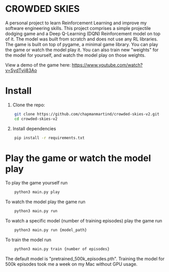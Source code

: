 # CROWDED SKIES

A personal project to learn Reinforcement Learning and improve my software engineering skills.
This project comprises a simple projectile dodging game and a Deep Q-Learning (DQN) Reinforcement model on top of it.
The model was built from scratch and does not use any RL libraries. The game is built on top of pygame, a minimal game library.
You can play the game or watch the model play it. You can also train new "weights" for the model for yourself, and watch the model play on those weights.



View a demo of the game here:
https://www.youtube.com/watch?v=SydTyij83Ao

# Install

1. Clone the repo:
```bash
    git clone https://github.com/chapmanmartind/crowded-skies-v2.git
    cd crowded-skies-v2
```

2. Install dependencies
```bash
    pip install -r requirements.txt
```

# Play the game or watch the model play

To play the game yourself run
```bash 
    python3 main.py play
```

To watch the model play the game run
```bash
    python3 main.py run
```

To watch a specific model (number of training episodes) play the game run
```bash
    python3 main.py run {model_path}
```

To train the model run
```bash
    python3 main.py train {number of episodes}
```

The default model is "pretrained_500k_episodes.pth". Training the model for 500k episodes took me a week on my Mac without GPU usage.
